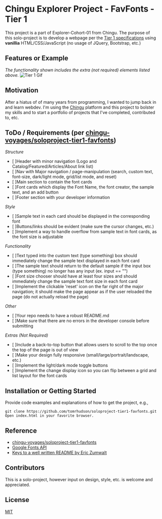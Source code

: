 # Chingu Explorer Project - FavFonts - Tier 1

This project is a part of Explorer-Cohort-01 from Chingu. The purpose of this solo-project is to develop a webpage per the [Tier 1 specifications](https://github.com/chingu-voyages/soloproject-tier1-favfonts) using **vanillia** HTML/CSS/JavaScript (no usage of JQuery, Bootstrap, etc.)

## Features or Example

*The functionality shown includes the extra (not required) elements listed above.*
![Tier 1 Gif](./assets/tier1Preview.gif)

## Motivation

After a hiatus of of many years from programming, I wanted to jump back in and learn webdev. I'm using the [Chingu](https://www.chingu.io) platform and this project to bolster my skills and to start a portfolio of projects that I've completed, contributed to, etc.

## ToDo / Requirements (per [chingu-voyages/soloproject-tier1-favfonts](https://github.com/chingu-voyages/soloproject-tier1-favfonts))

*Structure*
- [ ]Header with minor navigation (Logo and Catalog/Featured/Articles/About link list)
- [ ]Nav with Major navigation / page-manipulation (search, custom text, font-size, dark/light mode, grid/list mode, and reset)
- [ ]Main section to contain the font cards
- [ ]Font cards which display the Font Name, the font creator, the sample text, and an add button
- [ ]Footer section with your developer information

*Style*
- [ ]Sample text in each card should be displayed in the corresponding font
- [ ]Buttons/links should be evident (make sure the cursor changes, etc.)
- [ ]Implement a way to handle overflow from sample text in font cards, as the font size is adjustable

*Functionality*
- [ ]Text typed into the custom text (type something) box should immediately change the sample text displayed in each font card
- [ ]The sample text should return to the default sample if the input box (type something) no longer has any input (ex. input == "")
- [ ]Font size chooser should have at least four sizes and should immediately change the sample text font size in each font card
- [ ]Implement the clickable 'reset' icon on the far right of the major navigation; it should make the page appear as if the user reloaded the page (do not actually reload the page)

*Other*
- [ ]Your repo needs to have a robust README.md
- [ ]Make sure that there are no errors in the developer console before submitting

*Extras (Not Required)*
- [ ]Include a back-to-top button that allows users to scroll to the top once the top of the page is out of view
- [ ]Make your design fully responsive (small/large/portrait/landscape, etc.)
- [ ]Implement the light/dark mode toggle buttons
- [ ]Implement the change display icon so you can flip between a grid and list layout for the font cards

## Installation or Getting Started

Provide code examples and explanations of how to get the project, e.g.,

	git clone https://github.com/tomrhudson/soloproject-tier1-favfonts.git
  	Open index.html in your favorite browser.

## Reference

+ [chingu-voyages/soloproject-tier1-favfonts](https://github.com/chingu-voyages/soloproject-tier1-favfonts)
+ [Google Fonts API](https://developers.google.com/fonts/)
+ [Keys to a well written README by Eric Zumwalt](https://medium.com/chingu/keys-to-a-well-written-readme-55c53d34fe6d)

## Contributors

This is a solo-project, however input on design, style, etc. is welcome and appreciated.

## License

[MIT](http://opensource.org/licenses/mit-license.php)
